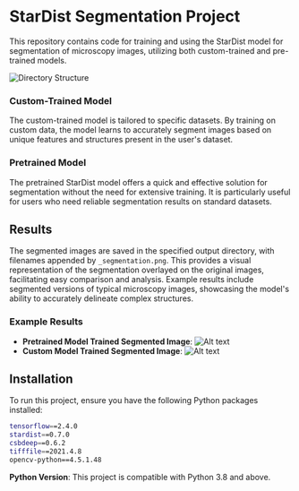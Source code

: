 # StarDist Segmentation Project

This repository contains code for training and using the StarDist model for segmentation of microscopy images, utilizing both custom-trained and pre-trained models.

![Directory Structure](images/directory_structure.png)

### Custom-Trained Model

The custom-trained model is tailored to specific datasets. By training on custom data, the model learns to accurately segment images based on unique features and structures present in the user's dataset. 

### Pretrained Model

The pretrained StarDist model offers a quick and effective solution for segmentation without the need for extensive training. It is particularly useful for users who need reliable segmentation results on standard datasets.

## Results

The segmented images are saved in the specified output directory, with filenames appended by `_segmentation.png`. This provides a visual representation of the segmentation overlayed on the original images, facilitating easy comparison and analysis. Example results include segmented versions of typical microscopy images, showcasing the model's ability to accurately delineate complex structures.

### Example Results

- **Pretrained Model Trained Segmented Image**: ![Alt text]([https://example.com/path/to/image.png](https://github.com/shuchismita-anwar/Custom-StarDist-Model/blob/master/segmentation_results_pretrained/Muc1_Ecad_SPC_x20_2_XY10_00016_CH3_segmentation.png))
- **Custom Model Trained Segmented Image**: ![Alt text]([https://example.com/path/to/image.png](https://github.com/shuchismita-anwar/Custom-StarDist-Model/blob/master/segmentation_results/Muc1_Ecad_SPC_x20_2_XY10_00016_CH3_segmentation.png))

## Installation

To run this project, ensure you have the following Python packages installed:

```bash
tensorflow==2.4.0
stardist==0.7.0
csbdeep==0.6.2
tifffile==2021.4.8
opencv-python==4.5.1.48
```

**Python Version**: This project is compatible with Python 3.8 and above.
